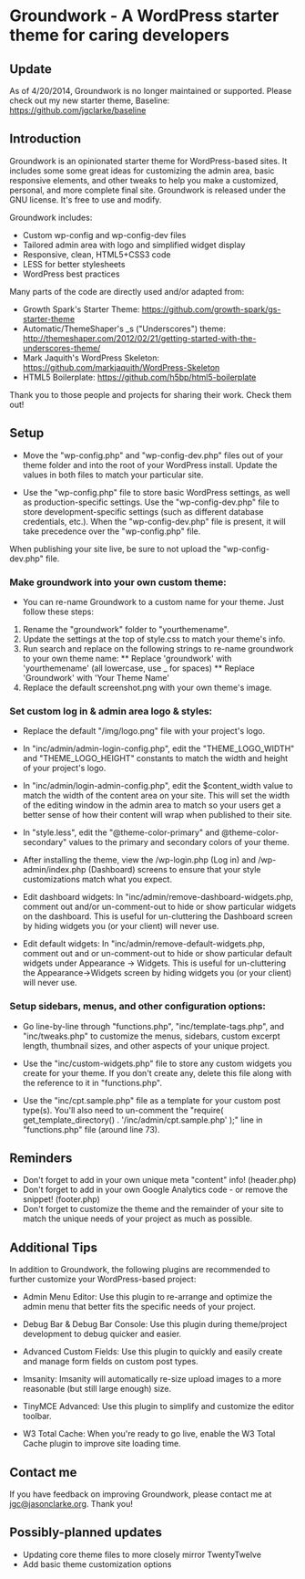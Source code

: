 # Groundwork - A WordPress starter theme for caring developers

## Update

As of 4/20/2014, Groundwork is no longer maintained or supported. Please check out my new starter theme, Baseline: https://github.com/jgclarke/baseline

## Introduction

Groundwork is an opinionated starter theme for WordPress-based sites. It includes some some great ideas for customizing the admin area, basic responsive elements, and other tweaks to help you make a customized, personal, and more complete final site. Groundwork is released under the GNU license. It's free to use and modify.

Groundwork includes:

* Custom wp-config and wp-config-dev files
* Tailored admin area with logo and simplified widget display
* Responsive, clean, HTML5+CSS3 code
* LESS for better stylesheets
* WordPress best practices

Many parts of the code are directly used and/or adapted from:

* Growth Spark's Starter Theme: https://github.com/growth-spark/gs-starter-theme
* Automatic/ThemeShaper's _s ("Underscores") theme: http://themeshaper.com/2012/02/21/getting-started-with-the-underscores-theme/
* Mark Jaquith's WordPress Skeleton: https://github.com/markjaquith/WordPress-Skeleton
* HTML5 Boilerplate: https://github.com/h5bp/html5-boilerplate

Thank you to those people and projects for sharing their work. Check them out!

## Setup

* Move the "wp-config.php" and "wp-config-dev.php" files out of your theme folder and into the root of your WordPress install. Update the values in both files to match your particular site. 

* Use the "wp-config.php" file to store basic WordPress settings, as well as production-specific settings. Use the "wp-config-dev.php" file to store development-specific settings (such as different database credentials, etc.). When the "wp-config-dev.php" file is present, it will take precedence over the "wp-config.php" file.

When publishing your site live, be sure to not upload the "wp-config-dev.php" file.

### Make groundwork into your own custom theme:

* You can re-name Groundwork to a custom name for your theme. Just follow these steps:
1) Rename the "groundwork" folder to "yourthemename".
2) Update the settings at the top of style.css to match your theme's info.
3) Run search and replace on the following strings to re-name groundwork to your own theme name:
** Replace 'groundwork' with 'yourthemename' (all lowercase, use _ for spaces)
** Replace 'Groundwork' with 'Your Theme Name'
4) Replace the default screenshot.png with your own theme's image.

### Set custom log in & admin area logo & styles:

* Replace the default "/img/logo.png" file with your project's logo.

* In "inc/admin/admin-login-config.php", edit the "THEME_LOGO_WIDTH" and "THEME_LOGO_HEIGHT" constants to match the width and height of your project's logo.

* In "inc/admin/login-admin-config.php", edit the $content_width value to match the width of the content area on your site. This will set the width of the editing window in the admin area to match so your users get a better sense of how their content will wrap when published to their site.

* In "style.less", edit the "@theme-color-primary" and @theme-color-secondary" values to the primary and secondary colors of your theme. 

* After installing the theme, view the /wp-login.php (Log in) and /wp-admin/index.php (Dashboard) screens to ensure that your style customizations match what you expect.

* Edit dashboard widgets:
In "inc/admin/remove-dashboard-widgets.php, comment out and/or un-comment-out to hide or show particular widgets on the dashboard. This is useful for un-cluttering the Dashboard screen by hiding widgets you (or your client) will never use.

* Edit default widgets:
In "inc/admin/remove-default-widgets.php, comment out and or un-comment-out to hide or show particular default widgets under Appearance -> Widgets. This is useful for un-cluttering the Appearance->Widgets screen by hiding widgets you (or your client) will never use.

### Setup sidebars, menus, and other configuration options:

* Go line-by-line through "functions.php", "inc/template-tags.php", and "inc/tweaks.php" to customize the menus, sidebars, custom excerpt length, thumbnail sizes, and other aspects of your unique project.

* Use the "inc/custom-widgets.php" file to store any custom widgets you create for your theme. If you don't create any, delete this file along with the reference to it in "functions.php".

* Use the "inc/cpt.sample.php" file as a template for your custom post type(s). You'll also need to un-comment the "require( get_template_directory() . '/inc/admin/cpt.sample.php' );" line in "functions.php" file (around line 73).

## Reminders

* Don't forget to add in your own unique meta "content" info! (header.php)
* Don't forget to add in your own Google Analytics code - or remove the snippet! (footer.php)
* Don't forget to customize the theme and the remainder of your site to match the unique needs of your project as much as possible. 

## Additional Tips

In addition to Groundwork, the following plugins are recommended to further customize your WordPress-based project:

* Admin Menu Editor: Use this plugin to re-arrange and optimize the admin menu that better fits the specific needs of your project.

* Debug Bar & Debug Bar Console: Use this plugin during theme/project development to debug quicker and easier.

* Advanced Custom Fields: Use this plugin to quickly and easily create and manage form fields on custom post types.

* Imsanity: Imsanity will automatically re-size upload images to a more reasonable (but still large enough) size.

* TinyMCE Advanced: Use this plugin to simplify and customize the editor toolbar.

* W3 Total Cache: When you're ready to go live, enable the W3 Total Cache plugin to improve site loading time.

## Contact me

If you have feedback on improving Groundwork, please contact me at jgc@jasonclarke.org. Thank you!

## Possibly-planned updates

* Updating core theme files to more closely mirror TwentyTwelve 
* Add basic theme customization options




